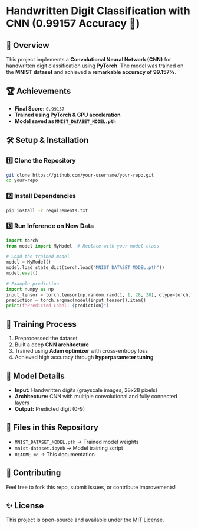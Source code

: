 # **Handwritten Digit Classification with CNN (0.99157 Accuracy 🎯)**

## 📌 **Overview**

This project implements a **Convolutional Neural Network (CNN)** for handwritten digit classification using **PyTorch**. The model was trained on the **MNIST dataset** and achieved a **remarkable accuracy of 99.157%**.

## 🏆 **Achievements**

- **Final Score:** `0.99157`
- **Trained using PyTorch & GPU acceleration**
- **Model saved as `MNIST_DATASET_MODEL.pth`**

## 🛠 **Setup & Installation**

### **1️⃣ Clone the Repository**

```bash
git clone https://github.com/your-username/your-repo.git
cd your-repo
```

### **2️⃣ Install Dependencies**

```bash
pip install -r requirements.txt
```

### **3️⃣ Run Inference on New Data**

```python
import torch
from model import MyModel  # Replace with your model class

# Load the trained model
model = MyModel()
model.load_state_dict(torch.load("MNIST_DATASET_MODEL.pth"))
model.eval()

# Example prediction
import numpy as np
input_tensor = torch.tensor(np.random.rand(1, 1, 28, 28), dtype=torch.float32)  # Modify as per dataset
prediction = torch.argmax(model(input_tensor)).item()
print(f"Predicted Label: {prediction}")
```

## 🚀 **Training Process**

1. Preprocessed the dataset
2. Built a deep **CNN architecture**
3. Trained using **Adam optimizer** with cross-entropy loss
4. Achieved high accuracy through **hyperparameter tuning**

## 📝 **Model Details**

- **Input:** Handwritten digits (grayscale images, 28x28 pixels)
- **Architecture:** CNN with multiple convolutional and fully connected layers
- **Output:** Predicted digit (0-9)

## 📂 **Files in this Repository**

- `MNIST_DATASET_MODEL.pth` → Trained model weights
- `mnist-dataset.ipynb` → Model training script
- `README.md` → This documentation

## 💪 **Contributing**

Feel free to fork this repo, submit issues, or contribute improvements!

## ✨ **License**

This project is open-source and available under the [MIT License](LICENSE).
